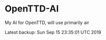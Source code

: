 # OpenTTD-AI
My AI for OpenTTD, will use primarily air

Latest backup: Sun Sep 15 23:35:01 UTC 2019

